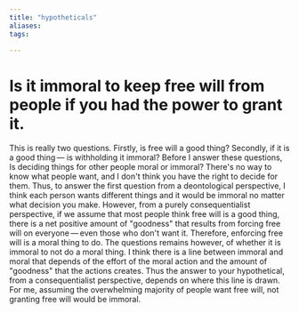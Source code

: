 ```yaml
---
title: "hypotheticals"
aliases: 
tags: 

---
```


# Is it immoral to keep free will from people if you had the power to grant it.

This is really two questions. Firstly, is free will a good thing? Secondly, if it is a good thing — is withholding it immoral? Before I answer these questions, Is deciding things for other people moral or immoral? There's no way to know what people want, and I don't think you have the right to decide for them. Thus, to answer the first question from a deontological perspective, I think each person wants different things and it would be immoral no matter what decision you make. However, from a purely consequentialist perspective, if we assume that most people think free will is a good thing, there is a net positive amount of "goodness" that results from forcing free will on everyone — even those who don't want it. Therefore, enforcing free will is a moral thing to do. The questions remains however, of whether it is immoral to not do a moral thing. I think there is a line between immoral and moral that depends of the effort of the moral action and the amount of "goodness" that the actions creates. Thus the answer to your hypothetical, from a consequentialist perspective, depends on where this line is drawn. For me, assuming the overwhelming majority of people want free will, not granting free will would be immoral.